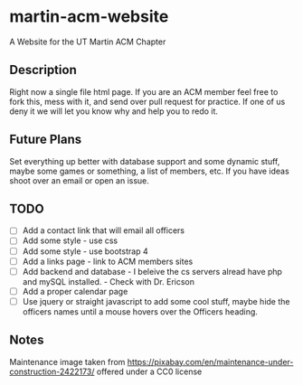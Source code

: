 # martin-acm-website
A Website for the UT Martin ACM Chapter

## Description
Right now a single file html page.  If you are an ACM
member feel free to fork this, mess with it, and send over 
pull request for practice.  If one of us deny it we will let 
you know why and help you to redo it.  

## Future Plans
Set everything up better with database support and some dynamic
stuff, maybe some games or something, a list of members, etc.  If 
you have ideas shoot over an email or open an issue.

## TODO
 - [ ] Add a contact link that will email all officers
 - [ ] Add some style - use css
 - [ ] Add some style - use bootstrap 4
 - [ ] Add a links page - link to ACM members sites
 - [ ] Add backend and database - I beleive the cs servers alread have
 php and mySQL installed. - Check with Dr. Ericson
 - [ ] Add a proper calendar page
 - [ ] Use jquery or straight javascript to add some cool stuff, maybe hide
 the officers names until a mouse hovers over the Officers heading.
 
## Notes
Maintenance image taken from
https://pixabay.com/en/maintenance-under-construction-2422173/
offered under a CC0 license